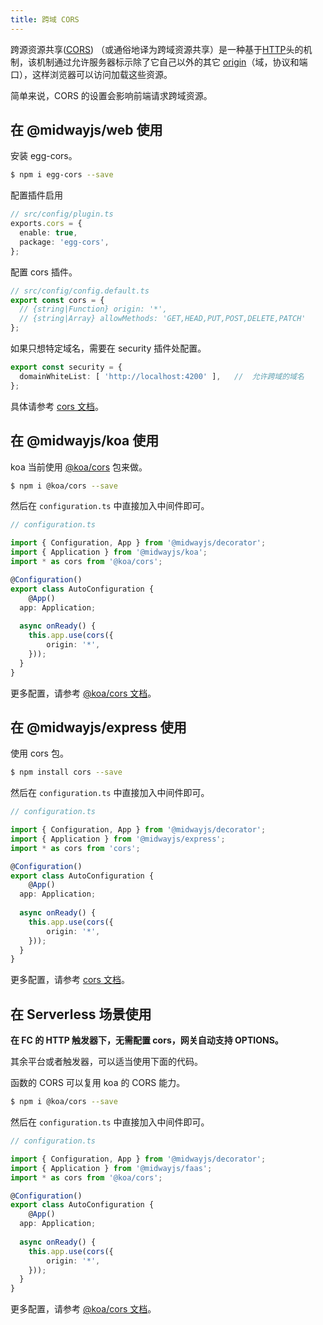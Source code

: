 ```yaml
---
title: 跨域 CORS
---
```


  跨源资源共享([CORS](https://developer.mozilla.org/zh-CN/docs/Glossary/CORS)) （或通俗地译为跨域资源共享）是一种基于[HTTP](https://developer.mozilla.org/zh-CN/docs/Glossary/HTTP)头的机制，该机制通过允许服务器标示除了它自己以外的其它 [origin](https://developer.mozilla.org/zh-CN/docs/Glossary/Origin)（域，协议和端口），这样浏览器可以访问加载这些资源。


简单来说，CORS 的设置会影响前端请求跨域资源。
## 在 @midwayjs/web 使用


安装 egg-cors。
```bash
$ npm i egg-cors --save 
```


配置插件启用
```typescript
// src/config/plugin.ts
exports.cors = {
  enable: true,
  package: 'egg-cors',
};
```
配置 cors 插件。
```typescript
// src/config/config.default.ts
export const cors = {
  // {string|Function} origin: '*',
  // {string|Array} allowMethods: 'GET,HEAD,PUT,POST,DELETE,PATCH'
};
```
如果只想特定域名，需要在 security 插件处配置。
```typescript
export const security = {
  domainWhiteList: [ 'http://localhost:4200' ],   //  允许跨域的域名
};
```


具体请参考 [cors 文档](https://github.com/eggjs/egg-cors)。


## 在 @midwayjs/koa 使用


koa 当前使用 [@koa/cors](https://github.com/koajs/cors) 包来做。
```bash
$ npm i @koa/cors --save
```
然后在 `configuration.ts` 中直接加入中间件即可。
```typescript
// configuration.ts

import { Configuration, App } from '@midwayjs/decorator';
import { Application } from '@midwayjs/koa';
import * as cors from '@koa/cors';

@Configuration()
export class AutoConfiguration {
	@App()
  app: Application;
  
  async onReady() {
  	this.app.use(cors({
    	origin: '*',
    }));
  }
}
```
更多配置，请参考 [@koa/cors 文档](https://github.com/koajs/cors)。
## 在 @midwayjs/express 使用


使用 cors 包。
```bash
$ npm install cors --save
```
然后在 `configuration.ts` 中直接加入中间件即可。
```typescript
// configuration.ts

import { Configuration, App } from '@midwayjs/decorator';
import { Application } from '@midwayjs/express';
import * as cors from 'cors';

@Configuration()
export class AutoConfiguration {
	@App()
  app: Application;
  
  async onReady() {
  	this.app.use(cors({
    	origin: '*',
    }));
  }
}
```
更多配置，请参考 [cors 文档](https://expressjs.com/en/resources/middleware/cors.html)。
## 在 Serverless 场景使用


**在 FC 的 HTTP 触发器下，无需配置 cors，网关自动支持 OPTIONS。**


其余平台或者触发器，可以适当使用下面的代码。


函数的 CORS 可以复用 koa 的 CORS 能力。
```bash
$ npm i @koa/cors --save
```
然后在 `configuration.ts` 中直接加入中间件即可。
```typescript
// configuration.ts

import { Configuration, App } from '@midwayjs/decorator';
import { Application } from '@midwayjs/faas';
import * as cors from '@koa/cors';

@Configuration()
export class AutoConfiguration {
	@App()
  app: Application;
  
  async onReady() {
  	this.app.use(cors({
    	origin: '*',
    }));
  }
}
```
更多配置，请参考 [@koa/cors 文档](https://github.com/koajs/cors)。